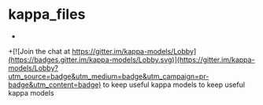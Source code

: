 # kappa_files
 +
 +[![Join the chat at https://gitter.im/kappa-models/Lobby](https://badges.gitter.im/kappa-models/Lobby.svg)](https://gitter.im/kappa-models/Lobby?utm_source=badge&utm_medium=badge&utm_campaign=pr-badge&utm_content=badge)
  to keep useful kappa models		  to keep useful kappa models

